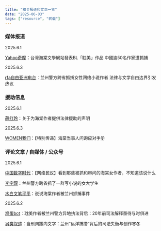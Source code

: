 ```yaml
---
title: "相关报道和文章一览" 
date: "2025-06-03"
tags: ["resource", "转载"] 
---
```


### 媒体报道

2025.6.1

[Yahoo奇摩](https://tw.news.yahoo.com/%E5%8F%B0%E7%81%A3%E6%B5%B7%E6%A3%A0%E6%96%87%E5%AD%B8%E7%B6%B2%E7%AB%99%E7%99%BC%E8%A1%A8bl%E3%80%8C%E8%80%BD%E7%BE%8E%E3%80%8D%E4%BD%9C%E5%93%81-%E4%B8%AD%E5%9C%8B%E9%80%BE50%E5%90%8D%E4%BD%9C%E5%AE%B6%E9%81%AD%E6%8A%93%E6%8D%95-044506668.html)：台灣海棠文學網站發表BL「耽美」作品 中國逾50名作家遭抓捕

2025.6.3

[rfa自由亚洲电台](https://www.rfa.org/mandarin/shehui/2025/06/03/china-gay-literature-writer-literature/)：兰州警方跨省抓捕女性网络小说作者 法律与文学自由边界引发热议

### 援助信息

2025.6.1

[薛红玲](https://chinadigitaltimes.net/chinese/718544.html)：关于为海棠作者提供法律援助的声明

2025.6.3

[WOMEN我们](https://freewriters-haitang.github.io/posts/000040-women/)：【特别传递】海棠当事人问询应对手册

### 评论文章 / 自媒体 / 公众号

2025.6.1

[中国数字时代](https://chinadigitaltimes.net/chinese/718523.html)：【网络民议】看到那些被抓和审问的海棠女作者，不知道该说什么

[李宇琛](https://chinadigitaltimes.net/chinese/718536.html)：兰州警方跨省抓了一群写小说的女大学生

[木白文笔平平](https://chinadigitaltimes.net/chinese/718566.html)：说说海棠作者被兰州抓捕事件


2025.6.2

[鸡蛋bot](https://chinadigitaltimes.net/chinese/718557.html)：耽美作者被兰州警方异地执法背后：20年前司法解释亟待与时俱进

[另类叙述](https://chinadigitaltimes.net/chinese/718570.html)：当刑网撒向文字：兰州“远洋捕捞”背后的司法失衡与创作寒冬

